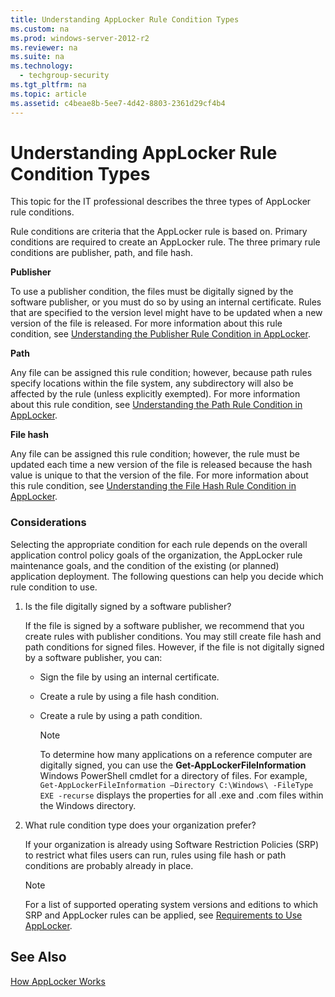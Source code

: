 ```yaml
---
title: Understanding AppLocker Rule Condition Types
ms.custom: na
ms.prod: windows-server-2012-r2
ms.reviewer: na
ms.suite: na
ms.technology: 
  - techgroup-security
ms.tgt_pltfrm: na
ms.topic: article
ms.assetid: c4beae8b-5ee7-4d42-8803-2361d29cf4b4
---
```

# Understanding AppLocker Rule Condition Types
This topic for the IT professional describes the three types of AppLocker rule conditions.

Rule conditions are criteria that the AppLocker rule is based on. Primary conditions are required to create an AppLocker rule. The three primary rule conditions are publisher, path, and file hash.

**Publisher**

To use a publisher condition, the files must be digitally signed by the software publisher, or you must do so by using an internal certificate. Rules that are specified to the version level might have to be updated when a new version of the file is released. For more information about this rule condition, see [Understanding the Publisher Rule Condition in AppLocker](Understanding-the-Publisher-Rule-Condition-in-AppLocker.md).

**Path**

Any file can be assigned this rule condition; however, because path rules specify locations within the file system, any subdirectory will also be affected by the rule \(unless explicitly exempted\). For more information about this rule condition, see [Understanding the Path Rule Condition in AppLocker](Understanding-the-Path-Rule-Condition-in-AppLocker.md).

**File hash**

Any file can be assigned this rule condition; however, the rule must be updated each time a new version of the file is released because the hash value is unique to that the version of the file. For more information about this rule condition, see [Understanding the File Hash Rule Condition in AppLocker](Understanding-the-File-Hash-Rule-Condition-in-AppLocker.md).

### Considerations
Selecting the appropriate condition for each rule depends on the overall application control policy goals of the organization, the AppLocker rule maintenance goals, and the condition of the existing \(or planned\) application deployment. The following questions can help you decide which rule condition to use.

1.  Is the file digitally signed by a software publisher?

    If the file is signed by a software publisher, we recommend that you create rules with publisher conditions. You may still create file hash and path conditions for signed files. However, if the file is not digitally signed by a software publisher, you can:

    -   Sign the file by using an internal certificate.

    -   Create a rule by using a file hash condition.

    -   Create a rule by using a path condition.

        > [!NOTE]
        > To determine how many applications on a reference computer are digitally signed, you can use the **Get\-AppLockerFileInformation** Windows PowerShell cmdlet for a directory of files. For example, `Get-AppLockerFileInformation –Directory C:\Windows\ -FileType EXE -recurse` displays the properties for all .exe and .com files within the Windows directory.

2.  What rule condition type does your organization prefer?

    If your organization is already using Software Restriction Policies \(SRP\) to restrict what files users can run, rules using file hash or path conditions are probably already in place.

    > [!NOTE]
    > For a list of supported operating system versions and editions to which SRP and AppLocker rules can be applied, see [Requirements to Use AppLocker](Requirements-to-Use-AppLocker.md).

## See Also
[How AppLocker Works](How-AppLocker-Works.md)


